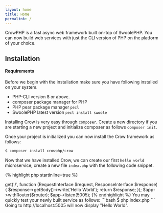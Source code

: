 ```yaml
---
layout: home
title: Home
permalink: /
---
```


CrowPHP is a fast async web framework built on-top of SwoolePHP. You can now build web services with just the CLI version of PHP on the platform of your choice.

## Installation
#### Requirements

Before we begin with the installation make sure you have following installed on your system.

* PHP-CLI version 8 or above.
* composer package manager for PHP
* PHP pear package manager `pecl`
* SwoolePHP latest version `pecl install swoole`

Installing Crow is very easy through `composer`. Create a new directory if you are starting a new project and initialize composer as follows `composer init`.

Once your project is initialized you can now install the Crow framework as follows:

```bash
$ composer install crowphp/crow
```
Now that we have installed Crow, we can create our first `hello world` microservice, create a new file `index.php` with the following code snippet.

{% highlight php startinline=true %}
<?php

require 'vendor/autoload.php';

use Psr\Http\Message\ResponseInterface;
use Psr\Http\Message\ServerRequestInterface as RequestInterface;
use Crow\Http\Server\Factory as CrowServer;

$app = CrowServer::create(CrowServer::SWOOLE_SERVER);
$router = Crow\Router\Factory::make();

$router->get('/', function (RequestInterface $request, ResponseInterface $response) {
    $response->getBody()->write('Hello World');
    return $response;
});

$app->withRouter($router);

$app->listen(5005);

{% endhighlight %}

You may quickly test your newly built service as follows:
```bash
$ php index.php
```
Going to http://localhost:5005 will now display "Hello World".
